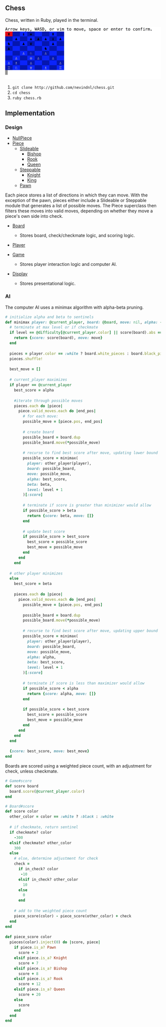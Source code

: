 ## Chess

Chess, written in Ruby, played in the terminal.

![image of game](./screenshots/game.png)

1. `git clone http://github.com/nevindnl/chess.git`
2. `cd chess`
3. `ruby chess.rb`

## Implementation
### Design
* [NullPiece][nullpiece]
* [Piece][piece]
  * [Slideable][slideable]
    * [Bishop][bishop]
    * [Rook][rook]
    * [Queen][queen]
  * [Steppable][steppable]
    * [Knight][knight]
    * [King][king]
  * [Pawn][pawn]

Each piece stores a list of directions in which they can move. With the exception of the pawn, pieces either include a Slideable or Steppable module that generates a list of possible moves. The Piece superclass then filters these moves into valid moves, depending on whether they move a piece's own side into check.

* [Board][board]
  * Stores board, check/checkmate logic, and scoring logic.
* [Player][player]
* [Game][game]
  * Stores player interaction logic and computer AI.
* [Display][display]
  * Stores presentational logic.

  [nullpiece]: ./lib/nullpiece.rb
  [piece]: ./lib/piece.rb
  [slideable]: ./lib/slideable.rb
  [steppable]: ./lib/steppable.rb
  [pawn]: ./lib/pawn.rb
  [bishop]: ./lib/bishop.rb
  [rook]: ./lib/rook.rb
  [queen]: ./lib/queen.rb
  [knight]: ./lib/knight.rb
  [king]: ./lib/king.rb
  [board]: ./lib/board.rb
  [player]: ./lib/player.rb
  [game]: ./lib/game.rb
  [display]: ./lib/display.rb

### AI
The computer AI uses a minimax algorithm with alpha-beta pruning.

```Ruby
# initialize alpha and beta to sentinels
def minimax player: @current_player, board: @board, move: nil, alpha: -400, beta: 400, level: 0
  # terminate at max level or if checkmate
  if level == @difficulty[@current_player.color] || score(board).abs == 300
    return {score: score(board), move: move}
  end

  pieces = player.color == :white ? board.white_pieces : board.black_pieces
  pieces.shuffle!

  best_move = []

  # current_player maximizes
  if player == @current_player
    best_score = alpha

    #iterate through possible moves
    pieces.each do |piece|
      piece.valid_moves.each do |end_pos|
        # for each move:
        possible_move = [piece.pos, end_pos]

        # create board
        possible_board = board.dup
        possible_board.move(*possible_move)

        # recurse to find best score after move, updating lower bound
        possible_score = minimax(
          player: other_player(player),
          board: possible_board,
          move: possible_move,
          alpha: best_score,
          beta: beta,
          level: level + 1
        )[:score]

        # terminate if score is greater than minimizer would allow
        if possible_score > beta
          return {score: beta, move: []}
        end

        # update best score
        if possible_score > best_score
          best_score = possible_score
          best_move = possible_move
        end
      end
    end

  # other player minimizes
  else
    best_score = beta

    pieces.each do |piece|
      piece.valid_moves.each do |end_pos|
        possible_move = [piece.pos, end_pos]

        possible_board = board.dup
        possible_board.move(*possible_move)

        # recurse to find best score after move, updating upper bound
        possible_score = minimax(
          player: other_player(player),
          board: possible_board,
          move: possible_move,
          alpha: alpha,
          beta: best_score,
          level: level + 1
        )[:score]

        # terminate if score is less than maximizer would allow
        if possible_score < alpha
          return {score: alpha, move: []}
        end

        if possible_score < best_score
          best_score = possible_score
          best_move = possible_move
        end
      end
    end
  end

  {score: best_score, move: best_move}
end
```

Boards are scored using a weighted piece count, with an adjustment for check, unless checkmate.

```Ruby
# Game#score
def score board
  board.score(@current_player.color)
end
```
```Ruby
# Board#score
def score color
  other_color = color == :white ? :black : :white

  # if checkmate, return sentinel
  if checkmate? color
    -300
  elsif checkmate? other_color
    300
  else
    # else, determine adjustment for check
    check =
      if in_check? color
       -10
      elsif in_check? other_color
        10
      else
        0
      end

    # add to the weighted piece count
    piece_score(color) - piece_score(other_color) + check
  end
end

def piece_score color
  pieces(color).inject(0) do |score, piece|
    if piece.is_a? Pawn
      score + 2
    elsif piece.is_a? Knight
      score + 7
    elsif piece.is_a? Bishop
      score + 8
    elsif piece.is_a? Rook
      score + 12
    elsif piece.is_a? Queen
      score + 20
    else
      score
    end
  end
end
```
